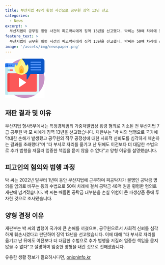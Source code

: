 ```yaml
---
title: 부산지법 48억 횡령 사건으로 공무원 징역 13년 선고
categories:
  - News
excerpt: >
  부산지법이 공무원 횡령 사건의 피고박씨에게 징역 13년을 선고했다. 박씨는 50여 차례에 걸쳐 48억 원을 횡령하며 국가에 손해를 주었고, 추가 범행을 저지른 것으로 밝혀졌다. 특히, 손탁금을 파생상품 등에 투자한 것으로 조사됐다. 박씨의 공무원으로서의 직무 공정성에 대한 신뢰를 훼손했다는 점이 중형 선고의 이유 중 하나로 언급됐다.
feature_text: >
  부산지법이 공무원 횡령 사건의 피고박씨에게 징역 13년을 선고했다. 박씨는 50여 차례에 걸쳐 48억 원을 횡령하며 국가에 손해를 주었고, 추가 범행을 저지른 것으로 밝혀졌다. 특히, 손탁금을 파생상품 등에 투자한 것으로 조사됐다. 박씨의 공무원으로서의 직무 공정성에 대한 신뢰를 훼손했다는 점이 중형 선고의 이유 중 하나로 언급됐다.
image: '/assets/img/newspaper.png'
---
```


<p><img src="/assets/img/news.png" alt="rentncar 속보" /></p>

<h2 data-ke-size="size26">재판 결과 및 이유</h2>

<p data-ke-size="size16">부산지법 형사5부에서는 특정경제범죄 가중처벌법상 횡령 혐의로 기소된 전 부산지법 7급 공무원 박 모 씨에게 징역 13년을 선고했습니다. 재판부는 "박 씨의 범행으로 국가에 막대한 손해가 발생했고 공무원의 직무 공정성에 대한 사회적 신뢰도를 심각하게 훼손하는 결과를 초래했다"며 “타 부서로 자리를 옮기고 난 뒤에도 이전보다 더 대담한 수법으로 추가 범행을 저질러 엄중한 책임을 묻지 않을 수 없다”고 양형 이유를 설명했습니다.</p>

<h2 data-ke-size="size26">피고인의 혐의와 범행 과정</h2>

<p data-ke-size="size16">박 씨는 2022년 말부터 1년여 동안 부산지법에 근무하며 피공탁자가 불명인 공탁금 명의를 임의로 바꾸는 등의 수법으로 50여 차례에 걸쳐 공탁금 48억 원을 횡령한 혐의로 재판에 넘겨졌습니다. 박 씨는 빼돌린 공탁금 대부분을 손실 위험이 큰 파생상품 등에 투자한 것으로 조사됐습니다.</p>

<h2 data-ke-size="size26">양형 결정 이유</h2>

<p data-ke-size="size16">재판부는 박 씨의 범행이 국가에 큰 손해를 끼쳤으며, 공무원으로서 사회적 신뢰를 심각하게 훼손시켰다고 판단하여 징역 13년을 선고했습니다. 이에 대해 "타 부서로 자리를 옮기고 난 뒤에도 이전보다 더 대담한 수법으로 추가 범행을 저질러 엄중한 책임을 묻지 않을 수 없다"고 설명하며 엄중한 양형을 내린 것으로 전해졌습니다.</p>
유용한 생활 정보가 필요하시다면, <a href="https://onioninfo.kr" rel="dofollow">onioninfo.kr</a>


